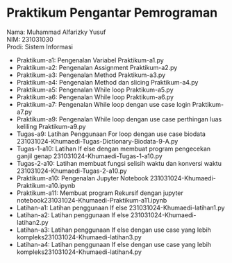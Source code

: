 # Praktikum Pengantar Pemrograman
<div> Nama: Muhammad Alfarizky Yusuf </div>
<div> NIM: 231031030</div>
<div>Prodi: Sistem Informasi</div>

* Praktikum-a1: Pengenalan Variabel Praktikum-a1.py
* Praktikum-a2: Pengenalan Assignment Praktikum-a2.py
* Praktikum-a3: Pengenalan Method Praktikum-a3.py
* Praktikum-a4: Pengenalan Method dan slicing Praktikum-a4.py
* Praktikum-a5: Pengenalan While loop Praktikum-a5.py
* Praktikum-a6: Pengenalan While loop Praktikum-a6.py
* Praktikum-a7: Pengenalan While loop dengan use case login Praktikum-a7.py
* Praktikum-a9: Pengenalan While loop dengan use case perthingan luas keliling Praktikum-a9.py
* Tugas-a9: Latihan Penggunaan For loop dengan use case biodata 231031024-Khumaedi-Tugas-Dictionary-Biodata-9-A.py
* Tugas-1-a10: Latihan If else dengan membuat program pengecekan ganjil genap 231031024-Khumaedi-Tugas-1-a10.py
* Tugas-2-a10: Latihan membuat fungsi selisih waktu dan konversi waktu 231031024-Khumaedi-Tugas-2-a10.py
* Praktikum-a10: Pengenalan Jupyter Notebook 231031024-Khumaedi-Praktikum-a10.ipynb
* Praktikum-a11: Membuat program Rekursif dengan jupyter notebook231031024-Khumaedi-Praktikum-a11.ipynb
* Latihan-a1: Latihan penggunaan If else 231031024-Khumaedi-latihan1.py
* Latihan-a2: Latihan penggunaan If else 231031024-Khumaedi-latihan2.py
* Latihan-a3: Latihan penggunaan If else dengan use case yang lebih kompleks231031024-Khumaedi-latihan3.py
* Latihan-a4: Latihan penggunaan If else dengan use case yang lebih kompleks231031024-Khumaedi-latihan4.py
